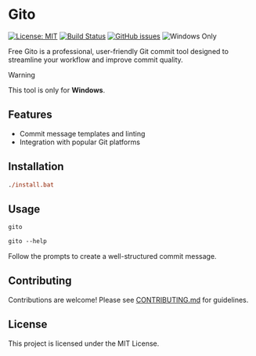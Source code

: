 # Gito

[![License: MIT](https://img.shields.io/badge/License-MIT-blue.svg)](LICENSE)
[![Build Status](https://img.shields.io/github/actions/workflow/status/Jamie-Poeffel/Gito/ci.yml?branch=main)](https://github.com/Jamie-Poeffel/Gito/actions)
[![GitHub issues](https://img.shields.io/github/issues/Jamie-Poeffel/Gito)](https://github.com/Jamie-Poeffel/Gito/issues)
![Windows Only](https://img.shields.io/badge/Platform-Windows-yellow)


Free Gito is a professional, user-friendly Git commit tool designed to streamline your workflow and improve commit quality.

> [!Warning]
> This tool is only for **Windows**.


## Features

- Commit message templates and linting
- Integration with popular Git platforms

## Installation

```ps
./install.bat
```

## Usage

```ps
gito
```

```ps
gito --help
```

Follow the prompts to create a well-structured commit message.

## Contributing

Contributions are welcome! Please see [CONTRIBUTING.md](CONTRIBUTING.md) for guidelines.

## License

This project is licensed under the MIT License.
